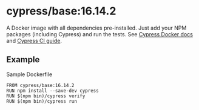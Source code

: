 <!-- WARNING: this file was autogenerated by generate-base-image.js -->

# cypress/base:16.14.2

A Docker image with all dependencies pre-installed.
Just add your NPM packages (including Cypress) and run the tests.
See [Cypress Docker docs](https://on.cypress.io/docker) and
[Cypress CI guide](https://on.cypress.io/ci).

## Example

Sample Dockerfile

```
FROM cypress/base:16.14.2
RUN npm install --save-dev cypress
RUN $(npm bin)/cypress verify
RUN $(npm bin)/cypress run
```
